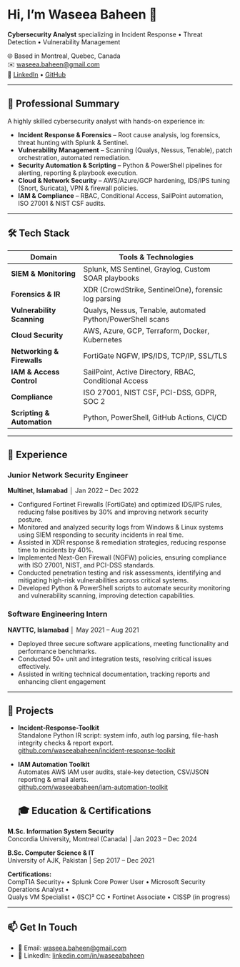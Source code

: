 
# Hi, I’m Waseea Baheen 👋


**Cybersecurity Analyst** specializing in Incident Response • Threat Detection • Vulnerability Management

🌐 Based in Montreal, Quebec, Canada  
✉️ waseea.baheen@gmail.com  
🔗 [LinkedIn](https://www.linkedin.com/in/waseeabaheen) • [GitHub](https://github.com/waseeabaheen)  

---

## 🔎 Professional Summary

A highly skilled cybersecurity analyst with hands-on experience in:

- **Incident Response & Forensics** – Root cause analysis, log forensics, threat hunting with Splunk & Sentinel.  
- **Vulnerability Management** – Scanning (Qualys, Nessus, Tenable), patch orchestration, automated remediation.  
- **Security Automation & Scripting** – Python & PowerShell pipelines for alerting, reporting & playbook execution.  
- **Cloud & Network Security** – AWS/Azure/GCP hardening, IDS/IPS tuning (Snort, Suricata), VPN & firewall policies.  
- **IAM & Compliance** – RBAC, Conditional Access, SailPoint automation, ISO 27001 & NIST CSF audits.  

---

## 🛠 Tech Stack

| Domain                     | Tools & Technologies                                       |
| -------------------------- | ---------------------------------------------------------- |
| **SIEM & Monitoring**      | Splunk, MS Sentinel, Graylog, Custom SOAR playbooks         |
| **Forensics & IR**         | XDR (CrowdStrike, SentinelOne), forensic log parsing       |
| **Vulnerability Scanning** | Qualys, Nessus, Tenable, automated Python/PowerShell scans |
| **Cloud Security**         | AWS, Azure, GCP, Terraform, Docker, Kubernetes             |
| **Networking & Firewalls** | FortiGate NGFW, IPS/IDS, TCP/IP, SSL/TLS                   |
| **IAM & Access Control**   | SailPoint, Active Directory, RBAC, Conditional Access      |
| **Compliance**             | ISO 27001, NIST CSF, PCI-DSS, GDPR, SOC 2                  |
| **Scripting & Automation** | Python, PowerShell, GitHub Actions, CI/CD                  |

---

## 💼 Experience

### **Junior Network Security Engineer**  
**Multinet, Islamabad**  │ Jan 2022 – Dec 2022  
- Configured Fortinet Firewalls (FortiGate) and optimized IDS/IPS rules, reducing false positives by 30% and improving network security posture.
-	Monitored and analyzed security logs from Windows & Linux systems using SIEM responding to security incidents in real time.
-	Assisted in XDR response & remediation strategies, reducing response time to incidents by 40%.
-	Implemented Next-Gen Firewall (NGFW) policies, ensuring compliance with ISO 27001, NIST, and PCI-DSS standards.
-	Conducted penetration testing and risk assessments, identifying and mitigating high-risk vulnerabilities across critical systems.
-	Developed Python & PowerShell scripts to automate security monitoring and vulnerability scanning, improving detection capabilities.


### **Software Engineering Intern**  
**NAVTTC, Islamabad**  │ May 2021 – Aug 2021  
- Deployed three secure software applications, meeting functionality and performance benchmarks. 
-	Conducted 50+ unit and integration tests, resolving critical issues effectively. 
- Assisted in writing technical documentation, tracking reports and enhancing client engagement

---

## 📂 Projects

- **Incident-Response-Toolkit**  
  Standalone Python IR script: system info, auth log parsing, file-hash integrity checks & report export.  
  [github.com/waseeabaheen/incident-response-toolkit](https://github.com/waseeabaheen/incident-response-toolkit)

- **IAM Automation Toolkit**  
  Automates AWS IAM user audits, stale-key detection, CSV/JSON reporting & email alerts.  
  [github.com/waseeabaheen/iam-automation-toolkit](https://github.com/waseeabaheen/iam-automation-toolkit)

  ## 🎓 Education & Certifications

**M.Sc. Information System Security**  
Concordia University, Montreal (Canada) | Jan 2023 – Dec 2024  

**B.Sc. Computer Science & IT**  
University of AJK, Pakistan | Sep 2017 – Dec 2021  

**Certifications:**  
CompTIA Security+ • Splunk Core Power User • Microsoft Security Operations Analyst •  
Qualys VM Specialist • (ISC)² CC • Fortinet Associate • CISSP (in progress)

---

## 📫 Get In Touch

- 📧 Email: waseea.baheen@gmail.com  
- 🔗 LinkedIn: [linkedin.com/in/waseeabaheen](https://www.linkedin.com/in/waseeabaheen)  
